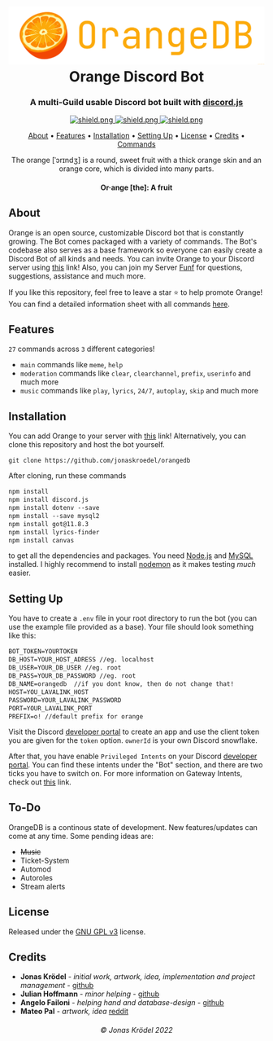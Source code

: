 ﻿<h1 align="center">
    <br>
    <a href="https://github.com/jonaskroedel/OrangeDB"><img src="./images/OrangeDB.png"></a>
    <br>
    Orange Discord Bot
    <br>
</h1>

<h3 align=center>A multi-Guild usable Discord bot built with <a href=https://github.com/discordjs/discord.js>discord.js</a></h3>

<div align=center>

  <a href="https://discord.gg/EejzQcpMHG">
    <img src="https://discordapp.com/api/guilds/771331659953602601/widget.png?style=shield" alt="shield.png">
  </a>

  <a href="https://github.com/discordjs">
    <img src="https://img.shields.io/badge/discord.js-v13.6.0-blue.svg?logo=npm" alt="shield.png">
  </a>

  <a href="https://github.com/sabattle/CalypsoBot/blob/develop/LICENSE">
    <img src="https://img.shields.io/badge/license-GNU%20GPL%20v3-green" alt="shield.png">
  </a>

</div>

<p align="center">
  <a href="#about">About</a>
  •
  <a href="#features">Features</a>
  •
  <a href="#installation">Installation</a>
  •
  <a href="#setting-up">Setting Up</a>
  •
  <a href="#license">License</a>
  •
  <a href="#credits">Credits</a>
  •
  <a href="https://github.com/jonaskroedel/OrangeDB/blob/master/COMMANDS.md#detailed-page-for-all-commands">Commands</a>
</p>



<p align="center">The orange [ˈɔrɪndʒ] is a round, sweet fruit with a thick orange skin and an orange core, which is divided into many parts.</p>
<h4 align="center">Or·ange [the]: A fruit</h4>

## About

Orange is an open source, customizable Discord bot that is constantly growing. The Bot comes packaged with a variety of commands. The Bot's codebase also serves as a base framework so everyone can easily create a Discord Bot of all kinds and needs. You can invite Orange to your Discord server using [this](https://discord.com/api/oauth2/authorize?client_id=845681260567068712&permissions=8&scope=bot) link! Also, you can join my Server [Funf](https://discord.gg/EejzQcpMHG) for questions, suggestions, assistance and much more.

If you like this repository, feel free to leave a star ⭐ to help promote Orange!
<br>
You can find a detailed information sheet with all commands [here](https://github.com/jonaskroedel/OrangeDB/blob/master/COMMANDS.md#detailed-page-for-all-commands).

## Features

``27`` commands across ``3`` different categories!

- ``main`` commands like `meme`, `help` 
- ``moderation`` commands like `clear`, `clearchannel`, `prefix`, `userinfo` and much more
- ``music`` commands like `play`, `lyrics`, `24/7`, `autoplay`, `skip` and much more

## Installation

You can add Orange to your server with [this](https://discord.com/api/oauth2/authorize?client_id=845681260567068712&permissions=8&scope=bot) link! Alternatively, you can clone this repository and host the bot yourself.

````
git clone https://github.com/jonaskroedel/orangedb
````

After cloning, run these commands

````
npm install
npm install discord.js
npm install dotenv --save
npm install --save mysql2
npm install got@11.8.3
npm install lyrics-finder
npm install canvas
````

to get all the dependencies and packages. You need [Node.js](https://nodejs.org/) and [MySQL](https://www.mysql.com/) installed. I highly recommend to install [nodemon](https://www.npmjs.com/package/nodemon) as it makes testing *much* easier.

## Setting Up

You have to create a ``.env`` file in your root directory to run the bot (you can use the example file provided as a base). Your file should look something like this:

````
BOT_TOKEN=YOURTOKEN
DB_HOST=YOUR_HOST_ADRESS //eg. localhost
DB_USER=YOUR_DB_USER //eg. root
DB_PASS=YOUR_DB_PASSWORD //eg. root
DB_NAME=orangedb  //if you dont know, then do not change that!
HOST=YOU_LAVALINK_HOST
PASSWORD=YOUR_LAVALINK_PASSWORD
PORT=YOUR_LAVALINK_PORT
PREFIX=o! //default prefix for orange
````

Visit the Discord [developer portal](https://discordapp.com/developers/applications/) to create an app and use the client token you are given for the `token` option. `ownerId` is your own Discord snowflake.

After that, you have enable `Privileged Intents` on your Discord [developer portal](https://discordapp.com/developers/applications/). You can find these intents under the "Bot" section, and there are two ticks you have to switch on. For more information on Gateway Intents, check out [this](https://discordjs.guide/popular-topics/intents.html#the-intents-bit-field-wrapper) link.

## To-Do

OrangeDB is a continous state of development. New features/updates can come at any time. Some pending ideas are:

- ~~Music~~ 
- Ticket-System
- Automod
- Autoroles
- Stream alerts

## License

Released under the [GNU GPL v3](https://www.gnu.org/licenses/gpl-3.0.en.html) license.

## Credits

- **Jonas Krödel** - *initial work, artwork, idea, implementation and project management* - [github](https://github.com/jonaskroedel)
- **Julian Hoffmann** - *minor helping* - [github](https://github.com/juhom205)
- **Angelo Failoni** - *helping hand and database-design* - [github](https://github.com/BrainFuzz-hub)
- **Mateo Pal** - *artwork, idea* [reddit](https://www.reddit.com/user/Velocityakavelo)

<h6 align="center">© Jonas Krödel 2022</h6>
